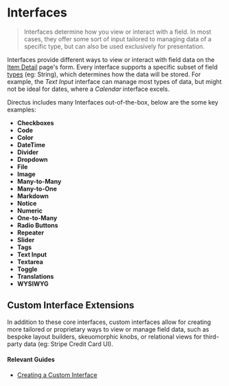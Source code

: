 # Interfaces

> Interfaces determine how you view or interact with a field. In most cases, they offer some sort of input tailored to
> managing data of a specific type, but can also be used exclusively for presentation.

Interfaces provide different ways to view or interact with field data on the
[Item Detail](/concepts/application/#item-detail) page's form. Every interface supports a specific subset of field
[types](/concepts/types/) (eg: String), which determines how the data will be stored. For example, the _Text Input_
interface can manage most types of data, but might not be ideal for dates, where a _Calendar_ interface excels.

Directus includes many Interfaces out-of-the-box, below are the some key examples:

- **Checkboxes**
- **Code**
- **Color**
- **DateTime**
- **Divider**
- **Dropdown**
- **File**
- **Image**
- **Many-to-Many**
- **Many-to-One**
- **Markdown**
- **Notice**
- **Numeric**
- **One-to-Many**
- **Radio Buttons**
- **Repeater**
- **Slider**
- **Tags**
- **Text Input**
- **Textarea**
- **Toggle**
- **Translations**
- **WYSIWYG**

## Custom Interface Extensions

In addition to these core interfaces, custom interfaces allow for creating more tailored or proprietary ways to view or
manage field data, such as bespoke layout builders, skeuomorphic knobs, or relational views for third-party data (eg:
Stripe Credit Card UI).

#### Relevant Guides

- [Creating a Custom Interface](/guides/interfaces)
